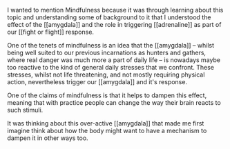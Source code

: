 ---
---

I wanted to mention Mindfulness because it was through learning about this topic and understanding some of background to it that I understood the effect of the [[amygdala]] and the role in triggering [[adrenaline]] as part of our [[fight or flight]] response.

One of the tenets of mindfulness is an idea that the [[amygdala]] – whilst being well suited to our previous incarnations as hunters and gathers, where real danger was much more a part of daily life – is nowadays maybe too reactive to the kind of general daily stresses that we confront. These stresses, whilst not life threatening, and not mostly requiring physical action, nevertheless trigger our [[amygdala]] and it's response. 

One of the claims of mindfulness is that it helps to dampen this effect, meaning that with practice people can change the way their brain reacts to such stimuli.

It was thinking about this over-active [[amygdala]] that made me first imagine think about how the body might want to have a mechanism to dampen it in other ways too. 
